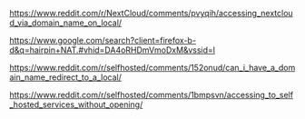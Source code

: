 https://www.reddit.com/r/NextCloud/comments/pvyqih/accessing_nextcloud_via_domain_name_on_local/


https://www.google.com/search?client=firefox-b-d&q=hairpin+NAT.#vhid=DA4oRHDmVmoDxM&vssid=l


https://www.reddit.com/r/selfhosted/comments/152onud/can_i_have_a_domain_name_redirect_to_a_local/


https://www.reddit.com/r/selfhosted/comments/1bmpsvn/accessing_to_self_hosted_services_without_opening/
